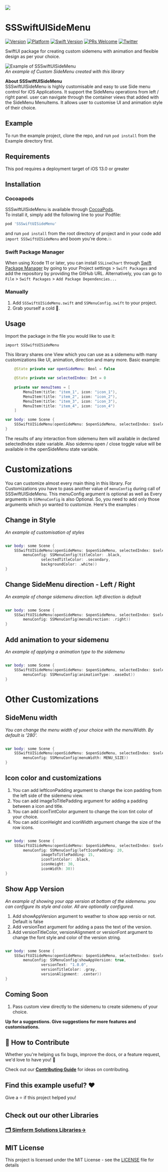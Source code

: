 <a href="https://www.simform.com/"><img src="https://github.com/SimformSolutionsPvtLtd/SSToastMessage/blob/master/simformBanner.png"></a>

# SSSwiftUISideMenu

[![Version](https://img.shields.io/cocoapods/v/SSSwiftUISideMenu.svg?style=flat)](https://cocoapods.org/pods/SSSwiftUISideMenu)
[![Platform](https://img.shields.io/cocoapods/p/SSSwiftUISideMenu.svg?style=flat)](https://cocoapods.org/pods/SSSwiftUISideMenu)
[![Swift Version][swift-image]][swift-url]
[![PRs Welcome][PR-image]][PR-url]
[![Twitter](https://img.shields.io/badge/Twitter-@simform-blue.svg?style=flat)](https://twitter.com/simform)

SwiftUI package for creating custom sidemenu with animation and flexible design as per your choice.

![Example of SSSwiftUISideMenu](GIFs/MainGif.gif)<br/>
*An example of Custom SideMenu created with this library*

**About SSSwiftUISideMenu**<br/>
SSSwiftUISideMenu is highly customisable and easy to use Side menu control for iOS Applications. It support the SideMenu operations from left / right panel. user can navigate through the container views that added with the SideMenu MenuItems. It allows user to customise UI and animation style of their choice.

## Example

To run the example project, clone the repo, and run `pod install` from the Example directory first.

## Requirements

This pod requires a deployment target of iOS 13.0 or greater

## Installation

### Cocoapods

SSSwiftUISideMenu is available through [CocoaPods](https://cocoapods.org). <br/>To install
it, simply add the following line to your Podfile:

```ruby
pod 'SSSwiftUISideMenu'
```
and run `pod install` from the root directory of project and in your code add `import SSSwiftUISideMenu` and boom you're done.💥

### Swift Package Manager

When using Xcode 11 or later, you can install `SSLineChart` through [Swift Package Manager](https://swift.org/package-manager/) by going to your Project settings > `Swift Packages` and add the repository by providing the GitHub URL. Alternatively, you can go to `File` > `Swift Packages` > `Add Package Dependencies...`

### Manually

1. Add `SSSwiftUISideMenu.swift` and `SSMenuConfig.swift` to your project.
2. Grab yourself a cold 🍺.

## Usage

Import the package in the file you would like to use it: 

```swiftui
import SSSwiftUISideMenu
```

This library shares one View which you can use as a sidemenu with many customizations like UI, animation, direction and many more.
Basic example:

```swift
    @State private var openSideMenu: Bool = false
    
    @State private var selectedIndex: Int = 0
    
    private var menuItems = [
        MenuItem(title: "item_1", icon: "icon_1"),
        MenuItem(title: "item_2", icon: "icon_2"),
        MenuItem(title: "item_3", icon: "icon_3"),
        MenuItem(title: "item_4", icon: "icon_4")
    ]

var body: some Scene {
    SSSwiftUISideMenu(openSideMenu: $openSideMenu, selectedIndex: $selectedIndex, menuItems: menuItems)
}
```
The results of any interaction from sidemenu item will available in declared selectedIndex state variable. Also sidemnu open / close toggle value will be available in the openSideMenu state variable.

Customizations
===

You can customize almost every main thing in this library.
For Customizations you have to pass another value of `menuConfig` during call of SSSwiftUISideMenu. This menuConfig argument is optional as well as Every arguments in `SSMenuConfig` is also Optional. So, you need to add only those arguments which yo wanted to customize. Here's the examples :

Change in Style
-----
*An example of customisation of styles*

```swift

var body: some Scene {
    SSSwiftUISideMenu(openSideMenu: $openSideMenu, selectedIndex: $selectedIndex, menuItems: menuItems, 
        menuConfig: SSMenuConfig(titleColor: .black, 
                selectedTitleColor: .secondary, 
                backgroundColor: .white))
}
```

Change SideMenu direction - Left / Right
-----
*An example of change sidemenu direction. left direction is default*

```swift

var body: some Scene {
    SSSwiftUISideMenu(openSideMenu: $openSideMenu, selectedIndex: $selectedIndex, menuItems: menuItems, 
        menuConfig: SSMenuConfig(menuDirection: .right))
}
```

Add animation to your sidemenu
-----
*An example of applying a animation type to the sidemenu*

```swift

var body: some Scene {
    SSSwiftUISideMenu(openSideMenu: $openSideMenu, selectedIndex: $selectedIndex, menuItems: menuItems, 
        menuConfig: SSMenuConfig(animationType: .easeOut))
}
```

Other Customizations
===

SideMenu width
----
*You can change the menu width of your choice with the menuWidth. By default is '280'.*<br/>

```swift

var body: some Scene {
    SSSwiftUISideMenu(openSideMenu: $openSideMenu, selectedIndex: $selectedIndex, menuItems: menuItems, 
        menuConfig: SSMenuConfig(menuWidth: MENU_SIZE))
}
```

Icon color and customizations
-------

1. You can add leftIconPadding argument to change the icon padding from the left side of the sidemenu view.<br/>
2. You can add imageToTitlePadding argument for adding a padding between a icon and title.<br/>
3. You can add iconTintColor argument to change the icon tint color of your choice.<br/>
4. You can add iconHeight and iconWidth argument change the size of the row icons.<br/>

```swift

var body: some Scene {
    SSSwiftUISideMenu(openSideMenu: $openSideMenu, selectedIndex: $selectedIndex, menuItems: menuItems, 
        menuConfig: SSMenuConfig(leftIconPadding: 20, 
                imageToTitlePadding: 15, 
                iconTintColor: .black, 
                iconHeight: 30, 
                iconWidth: 30))
}
```

Show App Version
-------
*An example of showing your app version at bottom of the sidemenu. you can configure its style and color. All are optionally configured.*

1. Add showAppVersion argument to weather to show app versio or not. Default is false<br/>
2. Add versionText argument for adding a pass the text of the version.<br/>
3. Add versionTitleColor, versionAlignment or versionFont argument to change the font style and color of the version string.<br/>

```swift

var body: some Scene {
    SSSwiftUISideMenu(openSideMenu: $openSideMenu, selectedIndex: $selectedIndex, menuItems: menuItems, 
        menuConfig: SSMenuConfig(showAppVersion: true, 
                versionText: "1.0.0", 
                versionTitleColor: .gray, 
                versionAlignment: .center))
}
```

## Coming Soon

1. Pass custom view directly to the sidemenu to create sidemenu of your choice.<br/>

**Up for a suggestions. Give suggestions for more features and customisations.**

## 🤝 How to Contribute

Whether you're helping us fix bugs, improve the docs, or a feature request, we'd love to have you! :muscle:

Check out our [**Contributing Guide**](CONTRIBUTING.md) for ideas on contributing.

## Find this example useful? ❤️

Give a ⭐️ if this project helped you!

## Check out our other Libraries

<h3><a href="https://github.com/SimformSolutionsPvtLtd/Awesome-Mobile-Libraries"><u>🗂 Simform Solutions Libraries→</u></a></h3>

## MIT License

This project is licensed under the MIT License - see the [LICENSE](LICENSE) file for details

[PR-image]:https://img.shields.io/badge/PRs-welcome-brightgreen.svg?style=flat
[PR-url]:http://makeapullrequest.com
[swift-image]:https://img.shields.io/badge/swift-5.0-orange.svg
[swift-url]: https://swift.org/

